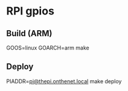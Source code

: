 # RPI gpios

## Build (ARM)

GOOS=linux GOARCH=arm make

## Deploy

PIADDR=pi@thepi.onthenet.local make deploy